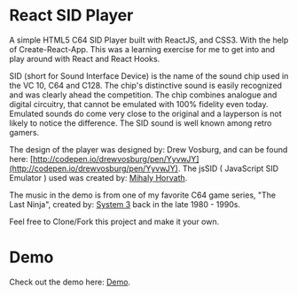 # React SID Player

A simple HTML5 C64 SID Player built with ReactJS, and CSS3. With the help of Create-React-App. This was a learning exercise for me to get into and play around with React and React Hooks.

SID (short for Sound Interface Device) is the name of the sound chip used in the VC 10, C64 and C128.  The chip's distinctive sound is easily recognized and was clearly ahead the competition. The chip combines analogue and digital circuitry, that cannot be emulated with 100% fidelity even today. Emulated sounds do come very close to the original and a layperson is not likely to notice the difference. The SID sound is well known among retro gamers.

The design of the player was designed by: Drew Vosburg, and can be found here:
[http://codepen.io/drewvosburg/pen/YyvwJY](http://codepen.io/drewvosburg/pen/YyvwJY). The jsSID ( JavaScript SID Emulator ) used was created by: [Mihaly Horvath](http://hermit.sidrip.com).

The music in the demo is from one of my favorite C64 game series, "The Last Ninja", created by: [System 3](http://www.system3.com) back in the late 1980 - 1990s. 

Feel free to Clone/Fork this project and make it your own.

# Demo
Check out the demo here: [Demo](https://dalkmania.github.io/react-sid-player/).

